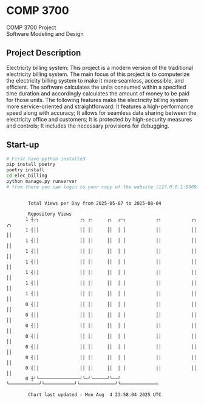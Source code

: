 # COMP 3700
COMP 3700 Project  
Software Modeling and Design
## Project Description
Electricity billing system: This project is a modern version of the traditional electricity billing system. The main focus of this project is to computerize the electricity billing system to make it more seamless, accessible, and efficient. The software calculates the units consumed within a specified time duration and accordingly calculates the amount of money to be paid for those units. The following features make the electricity billing system more service-oriented and straightforward: It features a high-performance speed along with accuracy; It allows for seamless data sharing between the electricity office and customers; It is protected by high-security measures and controls; It includes the necessary provisions for debugging.

## Start-up
```bash
# First have python installed
pip install poetry
poetry install
cd elec_billing
python manage.py runserver
# from there you can login to your copy of the website (127.0.0.1:8000), default creds are admin/admin
```

```

        Total Views per Day from 2025-05-07 to 2025-08-04

        Repository Views
       1 ┼╭╮               ╭╮ ╭╮     ╭╮  ╭─╮           ╭╮           ╭╮             ╭╮
       1 ┤││               ││ ││     ││  │ │           ││           ││             ││
       1 ┤││               ││ ││     ││  │ │           ││           ││             ││
       1 ┤││               ││ ││     ││  │ │           ││           ││             ││
       1 ┤││               ││ ││     ││  │ │           ││           ││             ││
       1 ┤││               ││ ││     ││  │ │           ││           ││             ││
       1 ┤││               ││ ││     ││  │ │           ││           ││             ││
       1 ┤││               ││ ││     ││  │ │           ││           ││             ││
       0 ┤││               ││ ││     ││  │ │           ││           ││             ││
       0 ┤││               ││ ││     ││  │ │           ││           ││             ││
       0 ┤││               ││ ││     ││  │ │           ││           ││             ││
       0 ┤││               ││ ││     ││  │ │           ││           ││             ││
       0 ┤││               ││ ││     ││  │ │           ││           ││             ││
       0 ┤││               ││ ││     ││  │ │           ││           ││             ││
       0 ┤││               ││ ││     ││  │ │           ││           ││             ││
       0 ┼╯╰───────────────╯╰─╯╰─────╯╰──╯ ╰───────────╯╰───────────╯╰─────────────╯╰──────────────

        Chart last updated - Mon Aug  4 23:58:04 2025 UTC
        
```
